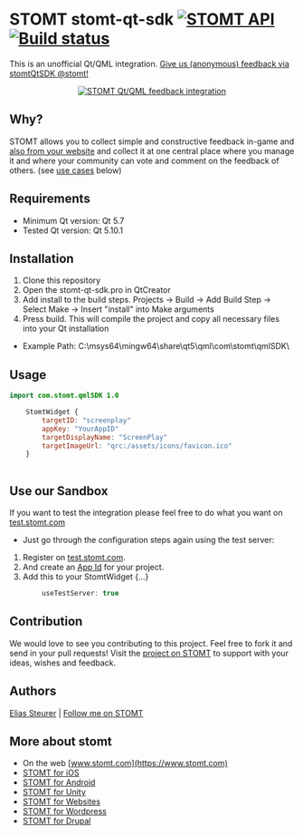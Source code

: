 # STOMT stomt-qt-sdk [![STOMT API](https://img.shields.io/badge/stomt-v2.10.X-brightgreen.png)](https://rest.stomt.com/)[![Build status](https://ci.appveyor.com/api/projects/status/dv4pqwy8b87k1l0p?svg=true)](https://ci.appveyor.com/project/kelteseth/stomt-qt-sdk)


This is an unofficial Qt/QML integration. [Give us (anonymous) feedback via stomtQtSDK @stomt!](https://www.stomt.com/stomtqtsdk)

<p align="center">
  <a href="https://www.stomt.com/stomtqtsdk">
    <img alt="STOMT Qt/QML feedback integration" src="https://i.imgur.com/h1GBFLg.png" />
  </a>
</p>

## Why?

STOMT allows you to collect simple and constructive feedback in-game and [also from your website](https://stomt.co/web) and collect it at one central place where you manage it and where your community can vote and comment on the feedback of others. (see [use cases](#use-cases) below)

## Requirements
* Minimum Qt version: Qt 5.7
* Tested Qt version: Qt 5.10.1

## Installation

1. Clone this repository
2. Open the stomt-qt-sdk.pro in QtCreator
3. Add install to the build steps. Projects -> Build -> Add Build Step -> Select Make -> Insert "install" into Make arguments
4. Press build. This will compile the project and copy all necessary files into your Qt installation 
 * Example Path: C:\msys64\mingw64\share\qt5\qml\com\stomt\qmlSDK\
 
 ## Usage
```qml
import com.stomt.qmlSDK 1.0

    StomtWidget {
        targetID: "screenplay"
        appKey: "YourAppID"
        targetDisplayName: "ScreenPlay"
        targetImageUrl: "qrc:/assets/icons/favicon.ico"
    }
    
```
## Use our Sandbox

If you want to test the integration please feel free to do what you want on [test.stomt.com](https://test.stomt.com/)

* Just go through the configuration steps again using the test server:

1. Register on [test.stomt.com](https://test.stomt.com/signup/game).
2. And create an [App Id](https://test.stomt.com/integrate) for your project.
3. Add this to your StomtWidget {...}

```qml
        useTestServer: true
```

## Contribution

We would love to see you contributing to this project. Feel free to fork it and send in your pull requests! Visit the [project on STOMT](https://www.stomt.com/stomtqtsdk) to support with your ideas, wishes and feedback.


## Authors

[Elias Steurer](https://github.com/kelteseth) | [Follow me on STOMT](https://www.stomt.com/kelteseth)


## More about stomt

* On the web [www.stomt.com](https://www.stomt.com)
* [STOMT for iOS](http://stomt.co/ios)
* [STOMT for Android](http://stomt.co/android)
* [STOMT for Unity](http://stomt.co/unity)
* [STOMT for Websites](http://stomt.co/web)
* [STOMT for Wordpress](http://stomt.co/wordpress)
* [STOMT for Drupal](http://stomt.co/drupal)
